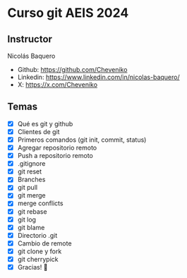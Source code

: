 # Curso git AEIS 2024

## Instructor

Nicolás Baquero

- Github: <https://github.com/Cheveniko>
- Linkedin: <https://www.linkedin.com/in/nicolas-baquero/>
- X: <https://x.com/Cheveniko>

## Temas

- [x] Qué es git y github
- [x] Clientes de git
- [x] Primeros comandos (git init, commit, status)
- [x] Agregar repositorio remoto
- [x] Push a repositorio remoto
- [x] .gitignore
- [x] git reset
- [x] Branches
- [x] git pull
- [x] git merge
- [x] merge conflicts
- [x] git rebase
- [x] git log
- [x] git blame
- [x] Directorio .git
- [x] Cambio de remote
- [x] git clone y fork
- [x] git cherrypick
- [x] Gracias! 🚀
